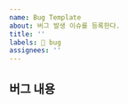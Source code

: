 ```yaml
---
name: Bug Template
about: 버그 발생 이슈를 등록한다.
title: ''
labels: 🐞 bug
assignees: ''
---
```


## 버그 내용
